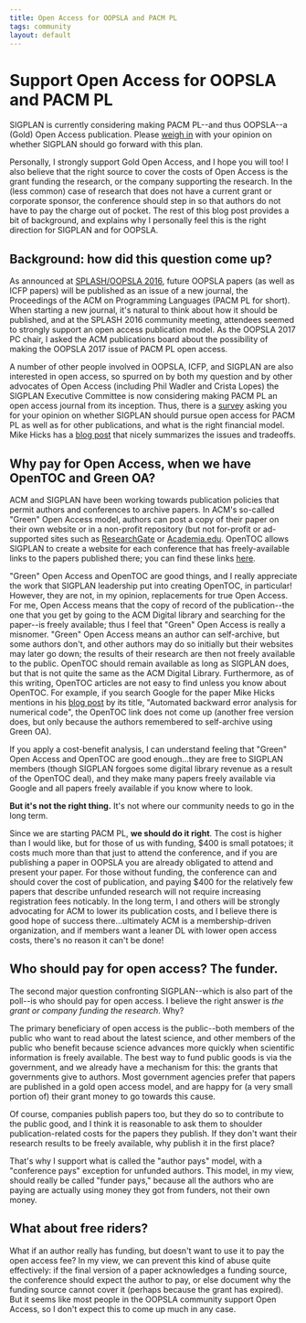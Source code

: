 ```yaml
---
title: Open Access for OOPSLA and PACM PL
tags: community
layout: default
---
```


Support Open Access for OOPSLA and PACM PL
==========================================

SIGPLAN is currently considering making PACM PL--and thus OOPSLA--a (Gold) Open Access publication.  Please [weigh in](https://docs.google.com/forms/d/e/1FAIpQLScHHPd4yQoUTzz48ogVnRGL4AIUPPxXWgz4_c2nXwzGrisgyg/viewform) with your opinion on whether SIGPLAN should go forward with this plan.

Personally, I strongly support Gold Open Access, and I hope you will too!  I also believe that the right source to cover the costs of Open Access is the grant funding the research, or the company supporting the research.  In the (less common) case of research that does not have a current grant or corporate sponsor, the conference should step in so that authors do not have to pay the charge out of pocket.  The rest of this blog post provides a bit of background, and explains why I personally feel this is the right direction for SIGPLAN and for OOPSLA.

Background: how did this question come up?
------------------------------------------

As announced at [SPLASH/OOPSLA 2016](http://2016.splashcon.org/), future OOPSLA papers (as well as ICFP papers) will be published as an issue of a new journal, the Proceedings of the ACM on Programming Languages (PACM PL for short).  When starting a new journal, it's natural to think about how it should be published, and at the SPLASH 2016 community meeting, attendees seemed to strongly support an open access publication model.  As the OOPSLA 2017 PC chair, I asked the ACM publications board about the possibility of making the OOPSLA 2017 issue of PACM PL open access.

A number of other people involved in OOPSLA, ICFP, and SIGPLAN are also interested in open access, so spurred on by both my question and by other advocates of Open Access (including Phil Wadler and Crista Lopes) the SIGPLAN Executive Committee is now considering making PACM PL an open access journal from its inception.  Thus, there is a [survey](https://docs.google.com/forms/d/e/1FAIpQLScHHPd4yQoUTzz48ogVnRGL4AIUPPxXWgz4_c2nXwzGrisgyg/viewform) asking you for your opinion on whether SIGPLAN should pursue open access for PACM PL as well as for other publications, and what is the right financial model.  Mike Hicks has a [blog post](http://www.pl-enthusiast.net/2017/01/03/open-access-publication-is-now-the-time/) that nicely summarizes the issues and tradeoffs.


Why pay for Open Access, when we have OpenTOC and Green OA?
-----------------------------------------------------------

ACM and SIGPLAN have been working towards publication policies that permit authors and conferences to archive papers.  In ACM's so-called "Green" Open Access model, authors can post a copy of their paper on their own website or in a non-profit repository (but not for-profit or ad-supported sites such as [ResearchGate](https://www.researchgate.net/home) or [Academia.edu](https://www.academia.edu/).  OpenTOC allows SIGPLAN to create a website for each conference that has freely-available links to the papers published there; you can find these links [here](http://www.sigplan.org/OpenTOC/).

"Green" Open Access and OpenTOC are good things, and I really appreciate the work that SIGPLAN leadership put into creating OpenTOC, in particular!  However, they are not, in my opinion, replacements for true Open Access.  For me, Open Access means that the copy of record of the publication--the one that you get by going to the ACM Digital library and searching for the paper--is freely available; thus I feel that "Green" Open Access is really a misnomer.  "Green" Open Access means an author can self-archive, but some authors don't, and other authors may do so initially but their websites may later go down; the results of their research are then not freely available to the public.  OpenTOC should remain available as long as SIGPLAN does, but that is not quite the same as the ACM Digital Library.  Furthermore, as of this writing, OpenTOC articles are not easy to find unless you know about OpenTOC.  For example, if you search Google for the paper Mike Hicks mentions in his [blog post](http://www.pl-enthusiast.net/2017/01/03/open-access-publication-is-now-the-time/) by its title, "Automated backward error analysis for numerical code", the OpenTOC link does not come up (another free version does, but only because the authors remembered to self-archive using Green OA).

If you apply a cost-benefit analysis, I can understand feeling that "Green" Open Access and OpenTOC are good enough...they are free to SIGPLAN members (though SIGPLAN forgoes some digital library revenue as a result of the OpenTOC deal), and they make many papers freely available via Google and all papers freely available if you know where to look.

**But it's not the right thing.**  It's not where our community needs to go in the long term.

Since we are starting PACM PL, **we should do it right**.  The cost is higher than I would like, but for those of us with funding, $400 is small potatoes; it costs much more than that just to attend the conference, and if you are publishing a paper in OOPSLA you are already obligated to attend and present your paper.  For those without funding, the conference can and should cover the cost of publication, and paying $400 for the relatively few papers that describe unfunded research will not require increasing registration fees noticably.  In the long term, I and others will be strongly advocating for ACM to lower its publication costs, and I believe there is good hope of success there...ultimately ACM is a membership-driven organization, and if members want a leaner DL with lower open access costs, there's no reason it can't be done!

Who should pay for open access?  The funder.
--------------------------------------------

The second major question confronting SIGPLAN--which is also part of the poll--is who should pay for open access.  I believe the right answer is *the grant or company funding the research*.  Why?

The primary beneficiary of open access is the public--both members of the public who want to read about the latest science, and other members of the public who benefit because science advances more quickly when scientific information is freely available.  The best way to fund public goods is via the government, and we already have a mechanism for this: the grants that governments give to authors.  Most government agencies prefer that papers are published in a gold open access model, and are happy for (a very small portion of) their grant money to go towards this cause.

Of course, companies publish papers too, but they do so to contribute to the public good, and I think it is reasonable to ask them to shoulder publication-related costs for the papers they publish.  If they don't want their research results to be freely available, why publish it in the first place?

That's why I support what is called the "author pays" model, with a "conference pays" exception for unfunded authors.  This model, in my view, should really be called "funder pays," because all the authors who are paying are actually using money they got from funders, not their own money.

What about free riders?
-----------------------

What if an author really has funding, but doesn't want to use it to pay the open access fee?  In my view, we can prevent this kind of abuse quite effectively: if the final version of a paper acknowledges a funding source, the conference should expect the author to pay, or else document why the funding source cannot cover it (perhaps because the grant has expired).  But it seems like most people in the OOPSLA community support Open Access, so I don't expect this to come up much in any case.
